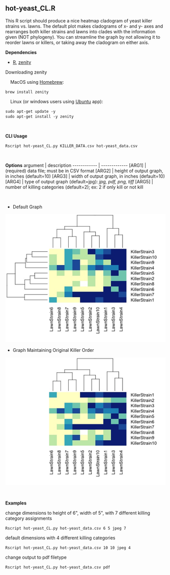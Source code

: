 hot-yeast_CL.R
------------------
This R script should produce a nice heatmap cladogram of yeast killer strains vs. lawns. The default plot makes cladograms of x- and y- axes and rearranges both killer strains and lawns into clades with the information given (NOT phylogeny). You can streamline the graph by not allowing it to reorder lawns or killers, or taking away the cladogram on either axis. 

<b>Dependencies</b>
* [R](https://www.r-project.org/), [zenity](https://linuxconfig.org/how-to-use-graphical-widgets-in-bash-scripts-with-zenity)

Downloading zenity

&nbsp;&nbsp;&nbsp;&nbsp;MacOS using [Homebrew](https://formulae.brew.sh/formula/zenity):
```
brew install zenity
```
&nbsp;&nbsp;&nbsp;&nbsp;Linux (or windows users using [Ubuntu](https://zoomadmin.com/HowToInstall/UbuntuPackage/zenity) app):
```
sudo apt-get update -y
sudo apt-get install -y zenity
```
<p>&nbsp;</p>

<b>CLI Usage</b>
```
Rscript hot-yeast_CL.py KILLER_DATA.csv hot-yeast_data.csv
```
<p>&nbsp;</p>

<b>Options</b>
argument | description
------------ | -------------
[ARG1]	| (required) data file; must be in CSV format 
[ARG2]	| height of output graph, in inches (default=10)
[ARG3]	| width of output graph, in inches (default=10)
[ARG4]	| type of output graph (default=jpg): <i>jpg, pdf, png, tiff</i>
[ARG5]	| number of killing categories (default=2); ex: 2 if only kill or not kill


<p>&nbsp;</p>

* Default Graph

![heatmap_cladogram_default.jpeg](https://raw.githubusercontent.com/amcrabtree/hot-yeast/master/images/heatmap_cladogram_default.jpeg)

* Graph Maintaining Original Killer Order

![heatmap_cladogram_ordered.jpeg](https://raw.githubusercontent.com/amcrabtree/hot-yeast/master/images/heatmap_cladogram_ordered.jpeg)
<p>&nbsp;</p>

<b>Examples</b>

change dimensions to height of 6", width of 5", with 7 different killing category assignments
```
Rscript hot-yeast_CL.py hot-yeast_data.csv 6 5 jpeg 7
```

default dimensions with 4 different killing categories
```
Rscript hot-yeast_CL.py hot-yeast_data.csv 10 10 jpeg 4
```

change output to pdf filetype
```
Rscript hot-yeast_CL.py hot-yeast_data.csv pdf
```
